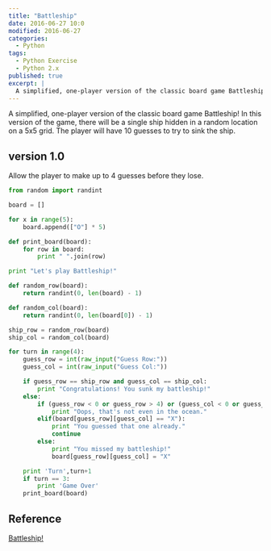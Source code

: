 ```yaml
---
title: "Battleship"
date: 2016-06-27 10:0
modified: 2016-06-27
categories:
  - Python
tags:
  - Python Exercise
  - Python 2.x
published: true
excerpt: |
  A simplified, one-player version of the classic board game Battleship!
---
```

A simplified, one-player version of the classic board game Battleship! In this version of the game, there will be a single ship hidden in a random location on a 5x5 grid. The player will have 10 guesses to try to sink the ship.

## version 1.0

Allow the player to make up to 4 guesses before they lose.

```python
from random import randint

board = []

for x in range(5):
    board.append(["O"] * 5)

def print_board(board):
    for row in board:
        print " ".join(row)

print "Let's play Battleship!"

def random_row(board):
    return randint(0, len(board) - 1)

def random_col(board):
    return randint(0, len(board[0]) - 1)

ship_row = random_row(board)
ship_col = random_col(board)

for turn in range(4):
    guess_row = int(raw_input("Guess Row:"))
    guess_col = int(raw_input("Guess Col:"))

    if guess_row == ship_row and guess_col == ship_col:
        print "Congratulations! You sunk my battleship!"
    else:
        if (guess_row < 0 or guess_row > 4) or (guess_col < 0 or guess_col > 4):
            print "Oops, that's not even in the ocean."
        elif(board[guess_row][guess_col] == "X"):
            print "You guessed that one already."
            continue
        else:
            print "You missed my battleship!"
            board[guess_row][guess_col] = "X"

    print 'Turn',turn+1
    if turn == 3:
        print 'Game Over'
    print_board(board)
```

## Reference

[Battleship!](https://www.codecademy.com/en/courses/python-beginner-en-4XuFm/0/1?curriculum_id=4f89dab3d788890003000096)
